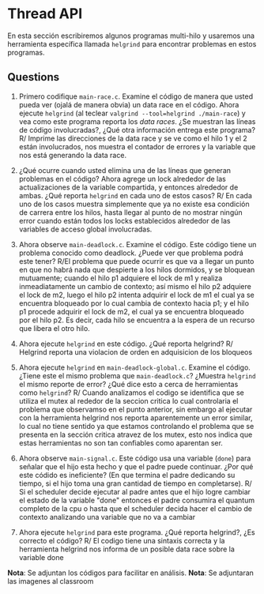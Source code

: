 # Thread API # 

En esta sección escribiremos algunos programas multi-hilo y usaremos una herramienta específica llamada ```helgrind``` para encontrar problemas en estos programas. 

## Questions ##

1. Primero codifique ```main-race.c```. Examine el código de manera que usted pueda ver (ojalá de manera obvia) un data race en el código. Ahora ejecute ```helgrind``` (al teclear ```valgrind --tool=helgrind ./main-race```) y vea como este programa reporta los *data races*. ¿Se muestran las líneas de código involucradas?, ¿Qué otra información entrega este programa?
R/ Imprime las direcciones de la data race y se ve como el hilo 1 y el 2 están involucrados, nos muestra el contador de errores y la variable que nos está generando la data race. 

2. ¿Qué ocurre cuando usted elimina una de las líneas que generan problemas en el código? Ahora agrege un lock alrededor de las actualizaciones de la variable compartida, y entonces alrededor de ambas. ¿Qué reporta ```helgrind``` en cada uno de estos casos?
R/ En cada uno de los casos muestra simplemente que ya no existe esa condición de carrera entre los hilos, hasta llegar al punto de no mostrar ningún error cuando están todos los locks establecidos alrededor de las variables de acceso global involucradas.

3. Ahora observe ```main-deadlock.c```. Examine el código. Este código tiene un problema conocido como deadlock. ¿Puede ver que problema podrá este tener?
R/El problema que puede ocurrir es que va a llegar un punto en que no habrá nada que despierte a los hilos dormidos, y se bloquean mutuamente; cuando el hilo p1 adquiere el lock de m1 y realiza inmeadiatamente un cambio de contexto; así mismo el hilo p2 adquiere el lock de m2, luego el hilo p2 intenta adquirir el lock de m1 el cual ya se encuentra bloqueado por lo cual cambia de contexto hacia p1; y el hilo p1 procede adquirir el lock de m2, el cual ya se encuentra bloqueado por el hilo p2. Es decir, cada hilo se encuentra a la espera de un recurso que libera el otro hilo.

4. Ahora ejecute ```helgrind``` en este código. ¿Qué reporta helgrind?
R/ Helgrind reporta una violacion de orden en adquisicion de los bloqueos 


5. Ahora ejecute ```helgrind``` en ```main-deadlock-global.c```. Examine el código. ¿Tiene este el mismo problema que ```main-deadlock.c```? ¿Muestra ```helgrind``` el mismo reporte de error? ¿Qué dice esto a cerca de herramientas como ```helgrind```?
R/ Cuando analizamos el codigo se identifica que se utiliza el mutex al rededor de la seccion critica lo cual controlaria el problema que observamso en el punto anterior, sin embargo al ejecutar con la herramienta helgrind nos reporta aparentemente un error similar, lo cual no tiene sentido ya que estamos controlando el problema que se presenta en la sección critica atravez de los mutex, esto nos indica que estas herramientas no son tan confiables como aparentan ser.  


6. Ahora observe ```main-signal.c```. Este código usa una variable (```done```) para señalar que el hijo esta hecho y que el padre puede continuar. ¿Por qué este códido es ineficiente? (En que termina el padre dedicando su tiempo, si el hijo toma una gran cantidad de tiempo en completarse).
R/ Si el scheduler decide ejecutar al padre antes que el hijo logre cambiar el estado de la variable "done" entonces el padre consumira el quantum completo de la cpu o hasta que el scheduler decida hacer el cambio de contexto analizando una variable que no va a cambiar 


7. Ahora ejecute ```helgrind``` para este programa. ¿Qué reporta helgrind?, ¿Es correcto el código?
R/ El codigo tiene una sintaxis correcta y la herramienta helgrind nos informa de un posible data race sobre la variable done


**Nota**: Se adjuntan los códigos para facilitar en análisis.
**Nota**: Se adjuntaran las imagenes al classroom


